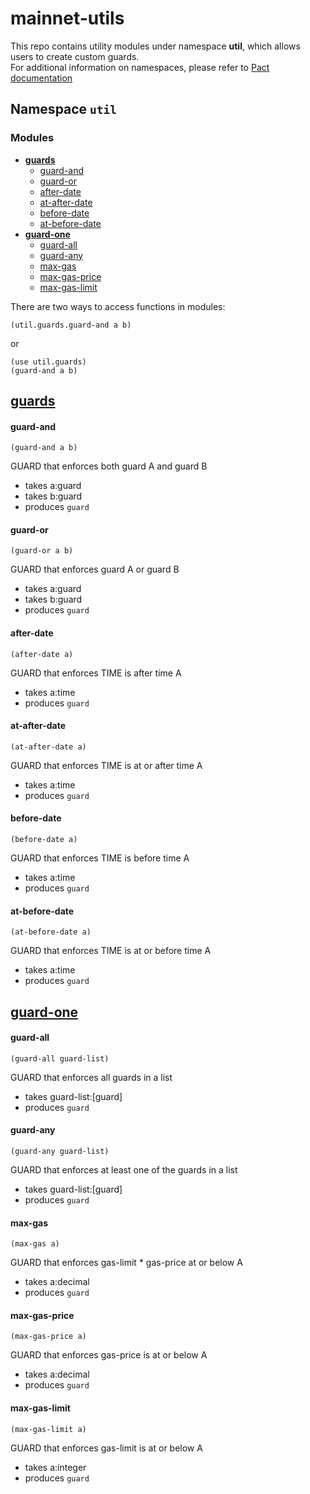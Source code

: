 # mainnet-utils

This repo contains utility modules under namespace **util**, which allows users to create custom guards.   
For additional information on namespaces, please refer to [Pact documentation](https://pact-language.readthedocs.io/en/latest/pact-reference.html#namespaces)

## Namespace `util`

### Modules
* [**guards**](#guards)
  * [guard-and](#guard-and)
  * [guard-or](#guard-or)
  * [after-date](#after-date)
  * [at-after-date](#at-after-date)
  * [before-date](#before-date)
  * [at-before-date](#at-before-date)
* [**guard-one**](#guard-one)
  * [guard-all](#guard-all)
  * [guard-any](#guard-any)
  * [max-gas](#max-gas)
  * [max-gas-price](#max-gas-price)
  * [max-gas-limit](#max-gas-limit)


There are two ways to access functions in modules:
```
(util.guards.guard-and a b)
```
or
```
(use util.guards)   
(guard-and a b)
```

## [guards](./util/guards/guards.pact)


#### guard-and

`(guard-and a b)`

GUARD that enforces both guard A and guard B

- takes a:guard
- takes b:guard
- produces `guard`

#### guard-or

`(guard-or a b)`

GUARD that enforces guard A or guard B

- takes a:guard
- takes b:guard
- produces `guard`

#### after-date
`(after-date a)`

GUARD that enforces TIME is after time A

- takes a:time
- produces `guard`

#### at-after-date
`(at-after-date a)`

GUARD that enforces TIME is at or after time A

- takes a:time
- produces `guard`

#### before-date
`(before-date a)`

GUARD that enforces TIME is before time A

- takes a:time
- produces `guard`

#### at-before-date
`(at-before-date a)`

GUARD that enforces TIME is at or before time A

- takes a:time
- produces `guard`

## [guard-one](./util/guard-one/guard-one.pact)

#### guard-all
`(guard-all guard-list)`

GUARD that enforces all guards in a list

- takes guard-list:[guard]
- produces `guard`

#### guard-any
`(guard-any guard-list)`

GUARD that enforces at least one of the guards in a list

- takes guard-list:[guard]
- produces `guard`

#### max-gas
`(max-gas a)`

GUARD that enforces gas-limit * gas-price at or below A

- takes a:decimal
- produces `guard`

#### max-gas-price
`(max-gas-price a)`

GUARD that enforces gas-price is at or below A

- takes a:decimal
- produces `guard`

#### max-gas-limit
`(max-gas-limit a)`

GUARD that enforces gas-limit is at or below A

- takes a:integer
- produces `guard`
